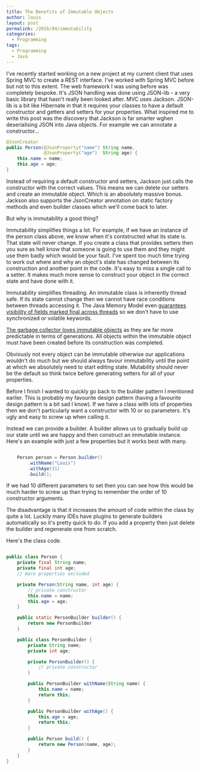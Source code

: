 ```yaml
---
title: The Benefits of Immutable Objects
author: louis
layout: post
permalink: /2016/04/immutability
categories:
  - Programming
tags:
  - Programming
  - Java
---
```

I've recently started working on a new project at my current client that uses Spring MVC to create a REST interface. I've worked with Spring MVC before but not to this extent. The web framework I was using before was completely bespoke. It's JSON handling was done using JSON-lib - a very basic library that hasn't really been looked after. MVC uses Jackson. JSON-lib is a bit like Hibernate in that it requires your classes to have a default constructor and getters and setters for your properties. What inspired me to write this post was the discovery that Jackson is far smarter wghen deserialising JSON into Java objects. For example we can annotate a constructor...

```java
@JsonCreator
public Person(@JsonProperty("name") String name,
              @JsonProperty("age")  String age) {
    this.name = name;
    this.age = age;
}
```
Instead of requiring a default constructor and setters, Jackson just calls the constructor with the correct values. This means we can delete our setters and create an immutable object. Which is an absolutely massive bonus. Jackson also supports the JsonCreator annotation on static factory methods and even builder classes which we'll come back to later.

But why is immutability a good thing?

Immutability simplifies things a lot. For example, if we have an instance of the person class above, we know when it's contstructed what its state is. That state will never change. If you create a class that provides setters then you sure as hell know that someone is going to use them and they might use them badly which would be your fault.  I've spent too much time trying to work out where and why an object's state has changed between its construction and another point in the code. It's easy to miss a single call to a setter. It makes much more sense to construct your object in the correct state and have done with it.

Immutability simplifies threading. An immutable class is inherently thread safe. If its state cannot change then we cannot have race conditions between threads accessing it. The Java Memory Model even [guarantees visibility of fields marked final across threads](http://www.ibm.com/developerworks/library/j-jtp03304/#4.0) so we don't have to use synchronized or volatile keywords.

[The garbage collector loves immutable objects](http://blog.takipi.com/5-tips-for-reducing-your-java-garbage-collection-overhead/) as they are far more predictable in terms of generations. All objects within the immutable object must have been created before its construction was completed.

Obviously not every object can be immutable otherwise our applications wouldn't do much but we should always favour immutability until the point at which we absolutely need to start editing state. Mutability should never be the default so think twice before generating setters for all of your properties.

Before I finish I wanted to quickly go back to the builder pattern I mentioned earlier. This is probably my favourite design pattern (having a favourite design pattern is a bit sad I know). If we have a class with lots of properties then we don't particularly want a constructor with 10 or so parameters. It's ugly and easy to screw up when calling it.

Instead we can provide a builder. A builder allows us to gradually build up our state until we are happy and then construct an immutable instance. Here's an example with just a few properties but it works best with many.

```java

    Person person = Person.builder()
        .withName("Louis")
        .withAge(31)
        .build();

```
If we had 10 different parameters to set then you can see how this would be much harder to screw up than trying to remember the order of 10 constructor arguments.

The disadvantage is that it increases the amount of code within the class by quite a lot. Luckily many IDEs have plugins to generate builders automatically so it's pretty quick to do. If you add a property then just delete the builder and regenerate one from scratch.

Here's the class code.

```java

public class Person {
    private final String name;
    private final int age;
    // more properties excluded

    private Person(String name, int age) {
        // private constructor
        this.name = name;
        this.age = age;
    }

    public static PersonBuilder builder() {
        return new PersonBuilder
    }

    public class PersonBuilder {
        private String name;
        private int age;

        private PersonBuilder() {
            // private constructor
        }

        public PersonBuilder withName(String name) {
            this.name = name;
            return this;
        }

        public PersonBuilder withAge() {
            this.age = age;
            return this;
        }

        public Person build() {
            return new Person(name, age);
        }
    }
}

```
